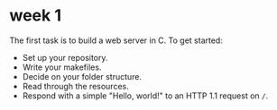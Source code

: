 # week 1

The first task is to build a web server in C. To get started:

*   Set up your repository.
*   Write your makefiles.
*   Decide on your folder structure.
*   Read through the resources.
*   Respond with a simple "Hello, world!" to an HTTP 1.1 request on `/`.